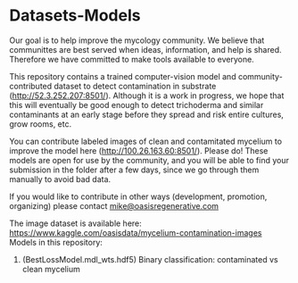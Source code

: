 # Datasets-Models
Our goal is to help improve the mycology community. We believe that communittes are best served when ideas, information, and help is shared. Therefore we have committed to make tools available to everyone. 

This repository contains a trained computer-vision model and community-contributed dataset to detect contamination in substrate (http://52.3.252.207:8501/). Although it is a work in progress, we hope that this will eventually be good enough to detect trichoderma and similar contaminants at an early stage before they spread and risk entire cultures, grow rooms, etc. 

You can contribute labeled images of clean and contamitated mycelium to improve the model here (http://100.26.163.60:8501/). Please do! These models are open for use by the community, and you will be able to find your submission in the folder after a few days, since we go through them manually to avoid bad data.

If you would like to contribute in other ways (development, promotion, organizing) please contact mike@oasisregenerative.com

The image dataset is available here: https://www.kaggle.com/oasisdata/mycelium-contamination-images
Models in this repository:
  1. (BestLossModel.mdl_wts.hdf5) Binary classification: contaminated vs clean mycelium
